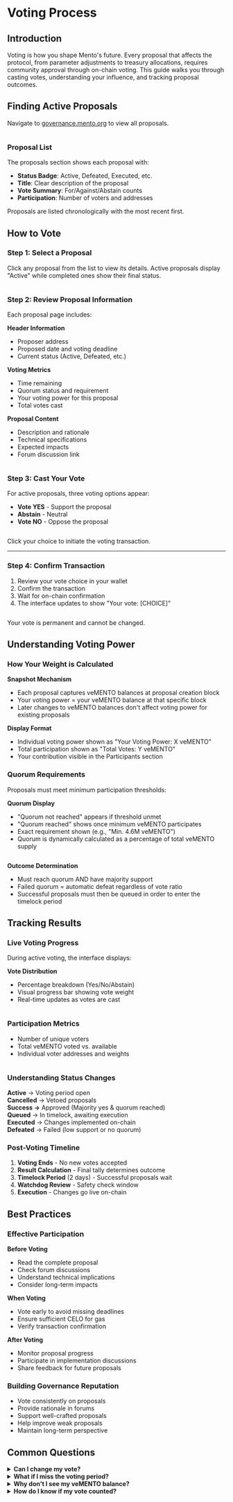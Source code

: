 # Voting Process

## Introduction

Voting is how you shape Mento's future. Every proposal that affects the protocol, from parameter adjustments to treasury allocations, requires community approval through on-chain voting. This guide walks you through casting votes, understanding your influence, and tracking proposal outcomes.

## Finding Active Proposals

Navigate to [governance.mento.org](https://governance.mento.org/) to view all proposals.

<figure><img src="../../.gitbook/assets/image.png" alt=""><figcaption></figcaption></figure>

### Proposal List

The proposals section shows each proposal with:

* **Status Badge**: Active, Defeated, Executed, etc.
* **Title**: Clear description of the proposal
* **Vote Summary**: For/Against/Abstain counts
* **Participation**: Number of voters and addresses

Proposals are listed chronologically with the most recent first.

## How to Vote

### Step 1: Select a Proposal

Click any proposal from the list to view its details. Active proposals display "Active" while completed ones show their final status.

<figure><img src="../../.gitbook/assets/image (1).png" alt=""><figcaption></figcaption></figure>

### Step 2: Review Proposal Information

Each proposal page includes:

**Header Information**

* Proposer address
* Proposed date and voting deadline
* Current status (Active, Defeated, etc.)

**Voting Metrics**

* Time remaining
* Quorum status and requirement
* Your voting power for this proposal
* Total votes cast

**Proposal Content**

* Description and rationale
* Technical specifications
* Expected impacts
* Forum discussion link

<figure><img src="../../.gitbook/assets/image (2).png" alt=""><figcaption></figcaption></figure>

### Step 3: Cast Your Vote

For active proposals, three voting options appear:

* **Vote YES** - Support the proposal
* **Abstain** - Neutral
* **Vote NO** - Oppose the proposal

<figure><img src="../../.gitbook/assets/image (3).png" alt=""><figcaption></figcaption></figure>

Click your choice to initiate the voting transaction.

***

### Step 4: Confirm Transaction

1. Review your vote choice in your wallet
2. Confirm the transaction
3. Wait for on-chain confirmation
4. The interface updates to show "Your vote: \[CHOICE]"

<figure><img src="../../.gitbook/assets/image (4).png" alt=""><figcaption></figcaption></figure>

Your vote is permanent and cannot be changed.

## Understanding Voting Power

### How Your Weight is Calculated

**Snapshot Mechanism**

* Each proposal captures veMENTO balances at proposal creation block
* Your voting power = your veMENTO balance at that specific block
* Later changes to veMENTO balances don't affect voting power for existing proposals

**Display Format**

* Individual voting power shown as "Your Voting Power: X veMENTO"
* Total participation shown as "Total Votes: Y veMENTO"
* Your contribution visible in the Participants section

### Quorum Requirements

Proposals must meet minimum participation thresholds:

**Quorum Display**

* "Quorum not reached" appears if threshold unmet
* "Quorum reached" shows once minimum veMENTO participates
* Exact requirement shown (e.g., "Min. 4.6M veMENTO")
* Quorum is dynamically calculated as a percentage of total veMENTO supply

<figure><img src="../../.gitbook/assets/image (5).png" alt=""><figcaption></figcaption></figure>

**Outcome Determination**

* Must reach quorum AND have majority support
* Failed quorum = automatic defeat regardless of vote ratio
* Successful proposals must then be queued in order to enter the timelock period

## Tracking Results

### Live Voting Progress

During active voting, the interface displays:

**Vote Distribution**

* Percentage breakdown (Yes/No/Abstain)
* Visual progress bar showing vote weight
* Real-time updates as votes are cast

<figure><img src="../../.gitbook/assets/image (6).png" alt=""><figcaption></figcaption></figure>

### **Participation Metrics**

* Number of unique voters
* Total veMENTO voted vs. available
* Individual voter addresses and weights

<figure><img src="../../.gitbook/assets/image (7).png" alt=""><figcaption></figcaption></figure>

### Understanding Status Changes

**Active** → Voting period open \
**Cancelled** → Vetoed proposals \
**Success →** Approved (Majority yes & quorum reached) \
**Queued** → In timelock, awaiting execution \
**Executed** → Changes implemented on-chain \
**Defeated** → Failed (low support or no quorum)

### Post-Voting Timeline

1. **Voting Ends** - No new votes accepted
2. **Result Calculation** - Final tally determines outcome
3. **Timelock Period** (2 days) - Successful proposals wait
4. **Watchdog Review** - Safety check window
5. **Execution** - Changes go live on-chain

## Best Practices

### Effective Participation

**Before Voting**

* Read the complete proposal
* Check forum discussions
* Understand technical implications
* Consider long-term impacts

**When Voting**

* Vote early to avoid missing deadlines
* Ensure sufficient CELO for gas
* Verify transaction confirmation

**After Voting**

* Monitor proposal progress
* Participate in implementation discussions
* Share feedback for future proposals

### Building Governance Reputation

* Vote consistently on proposals
* Provide rationale in forums
* Support well-crafted proposals
* Help improve weak proposals
* Maintain long-term perspective

## Common Questions

<details>

<summary><strong>Can I change my vote?</strong></summary>

No, all votes are final once submitted.

</details>

<details>

<summary><strong>What if I miss the voting period?</strong></summary>

&#x20;You cannot vote after the deadline. Set reminders for important proposals.

</details>

<details>

<summary><strong>Why don't I see my veMENTO balance?</strong></summary>

Your voting power is captured at proposal creation. Check if you locked MENTO after the proposal was submitted.

</details>

<details>

<summary><strong>How do I know if my vote counted?</strong></summary>

&#x20;Look for "Your vote: \[CHOICE]" on the proposal page and your address in the Participants list.

</details>
